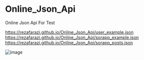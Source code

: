 # Online_Json_Api
Online Json Api For Test

https://rezafarazi.github.io/Online_Json_Api/user_example.json
https://rezafarazi.github.io/Online_Json_Api/sorapp_example.json
https://rezafarazi.github.io/Online_Json_Api/sorapp_posts.json

![image](https://user-images.githubusercontent.com/45543047/155942631-bef4e4ea-9ea8-4f4d-9911-ba1f6866a151.png)
